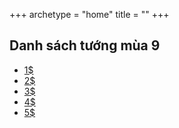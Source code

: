 +++
archetype = "home"
title = ""
+++

## Danh sách tướng mùa 9
- [1$](/1cost/)
- [2$](/2cost/)
- [3$](/3cost/)
- [4$](/4cost/)
- [5$](/5cost/)
